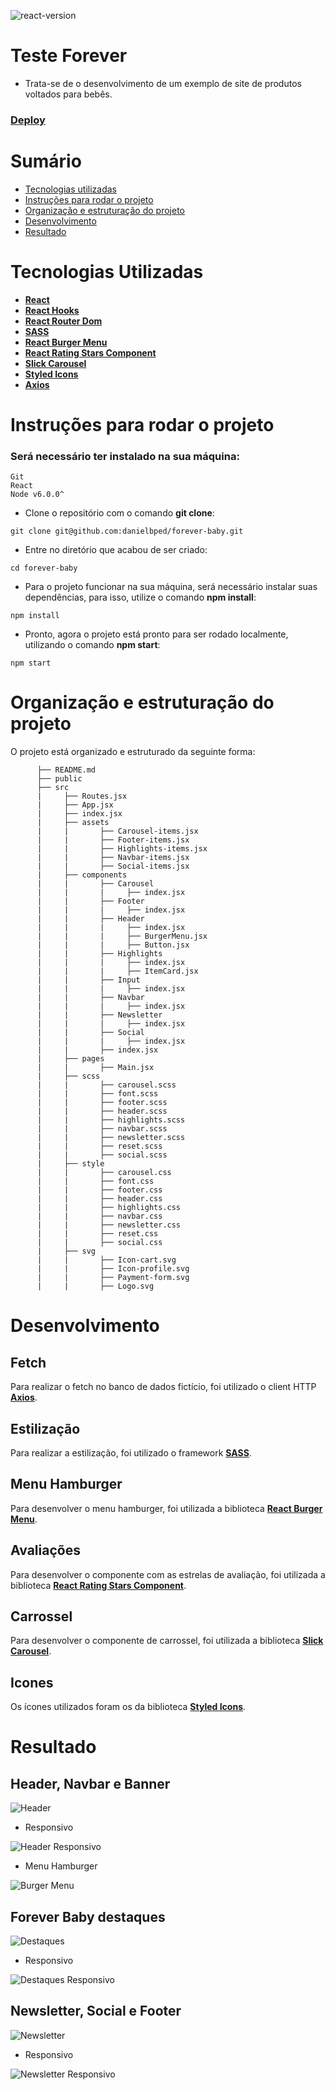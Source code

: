 ![react-version](https://img.shields.io/badge/React-v17.0.2-yellow)

# Teste Forever

- Trata-se de o desenvolvimento de um exemplo de site de produtos voltados para bebês.

### [Deploy](https://danielbped.github.io/forever-baby/)

# Sumário

- [Tecnologias utilizadas](#tecnologias)
- [Instruções para rodar o projeto](#instrucoes)
- [Organização e estruturação do projeto](#organizacao)
- [Desenvolvimento](#desenvolvimento)
- [Resultado](#resultado)

# Tecnologias Utilizadas <a name="tecnologias"></a>

- [**React**](https://pt-br.reactjs.org/)
- [**React Hooks**](https://pt-br.reactjs.org/docs/hooks-intro.html)
- [**React Router Dom**](https://www.npmjs.com/package/react-router-dom)
- [**SASS**](https://sass-lang.com/)
- [**React Burger Menu**](https://www.npmjs.com/package/react-burger-menu)
- [**React Rating Stars Component**](https://www.npmjs.com/package/react-rating-stars-component)
- [**Slick Carousel**](https://react-slick.neostack.com/)
- [**Styled Icons**](https://styled-icons.dev/)
- [**Axios**](https://axios-http.com/docs/intro)

# Instruções para rodar o projeto <a name="instrucoes"></a>

### Será necessário ter instalado na sua máquina:

```
Git
React
Node v6.0.0^
```

- Clone o repositório com o comando **git clone**:

```
git clone git@github.com:danielbped/forever-baby.git
```

- Entre no diretório que acabou de ser criado:

```
cd forever-baby
```

- Para o projeto funcionar na sua máquina, será necessário instalar suas dependências, para isso, utilize o comando **npm install**:

```
npm install
```

- Pronto, agora o projeto está pronto para ser rodado localmente, utilizando o comando **npm start**:

```
npm start
```

# Organização e estruturação do projeto <a name="organizacao"></a>

O projeto está organizado e estruturado da seguinte forma:

```
      ├── README.md
      ├── public
      ├── src
      |     ├── Routes.jsx
      |     ├── App.jsx
      |     ├── index.jsx
      |     ├── assets
      |     |       ├── Carousel-items.jsx
      |     |       ├── Footer-items.jsx
      |     |       ├── Highlights-items.jsx
      |     |       ├── Navbar-items.jsx
      |     |       ├── Social-items.jsx
      |     ├── components
      |     |       ├── Carousel
      |     |       |     ├── index.jsx
      |     |       ├── Footer
      |     |       |     ├── index.jsx
      |     |       ├── Header
      |     |       |     ├── index.jsx
      |     |       |     ├── BurgerMenu.jsx
      |     |       |     ├── Button.jsx
      |     |       ├── Highlights
      |     |       |     ├── index.jsx
      |     |       |     ├── ItemCard.jsx
      |     |       ├── Input
      |     |       |     ├── index.jsx
      |     |       ├── Navbar
      |     |       |     ├── index.jsx
      |     |       ├── Newsletter
      |     |       |     ├── index.jsx
      |     |       ├── Social
      |     |       |     ├── index.jsx
      |     |       ├── index.jsx
      |     ├── pages
      |     |       ├── Main.jsx
      |     ├── scss
      |     |       ├── carousel.scss
      |     |       ├── font.scss
      |     |       ├── footer.scss
      |     |       ├── header.scss
      |     |       ├── highlights.scss
      |     |       ├── navbar.scss
      |     |       ├── newsletter.scss
      |     |       ├── reset.scss
      |     |       ├── social.scss
      |     ├── style
      |     |       ├── carousel.css
      |     |       ├── font.css
      |     |       ├── footer.css
      |     |       ├── header.css
      |     |       ├── highlights.css
      |     |       ├── navbar.css
      |     |       ├── newsletter.css
      |     |       ├── reset.css
      |     |       ├── social.css
      |     ├── svg
      |     |       ├── Icon-cart.svg
      |     |       ├── Icon-profile.svg
      |     |       ├── Payment-form.svg
      |     |       ├── Logo.svg
```

# Desenvolvimento <a name="desenvolvimento" ></a>

## Fetch

Para realizar o fetch no banco de dados fictício, foi utilizado o client HTTP [**Axios**](https://axios-http.com/docs/intro).

## Estilização

Para realizar a estilização, foi utilizado o framework [**SASS**](https://sass-lang.com/).

## Menu Hamburger

Para desenvolver o menu hamburger, foi utilizada a biblioteca [**React Burger Menu**](https://www.npmjs.com/package/react-burger-menu).

## Avaliações

Para desenvolver o componente com as estrelas de avaliação, foi utilizada a biblioteca [**React Rating Stars Component**](https://www.npmjs.com/package/react-rating-stars-component).

## Carrossel

Para desenvolver o componente de carrossel, foi utilizada a biblioteca [**Slick Carousel**](https://react-slick.neostack.com/).

## Icones

Os ícones utilizados foram os da biblioteca [**Styled Icons**](https://styled-icons.dev/).

# Resultado <a name="resultado"></a>

## Header, Navbar e Banner

![Header](images/header+banner.png)

- Responsivo

![Header Responsivo](images/header+banner_responsivo.png)

- Menu Hamburger

![Burger Menu](images/burger-menu.png)
## Forever Baby destaques

![Destaques](images/highlights.png)

- Responsivo

![Destaques Responsivo](images/highlights_responsivo.png)

## Newsletter, Social e Footer

![Newsletter](images/footer+newsletter+social.png)

- Responsivo

![Newsletter Responsivo](images/newsletter-responsivo.png)
